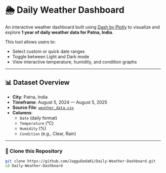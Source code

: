 # 🌦️ Daily Weather Dashboard

An interactive weather dashboard built using [Dash by Plotly](https://dash.plotly.com/) to visualize and explore **1 year of daily weather data for Patna, India**.

This tool allows users to:
- Select custom or quick date ranges
- Toggle between Light and Dark mode
- View interactive temperature, humidity, and condition graphs

---

## 📊 Dataset Overview

- **City**: Patna, India
- **Timeframe**: August 5, 2024 — August 5, 2025
- **Source File**: [`weather_data.csv`](./weather_data.csv)
- **Columns**:
  - `Date` (daily format)
  - `Temperature` (°C)
  - `Humidity` (%)
  - `Condition` (e.g., Clear, Rain)

---


### 🔁 Clone this Repository

```bash
git clone https://github.com/JagguDada01/Daily-Weather-Dashboard.git
cd Daily-Weather-Dashboard
